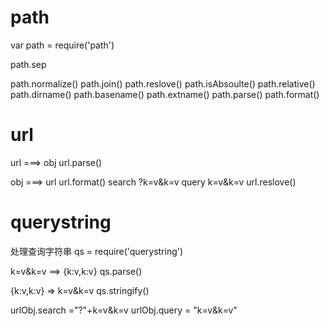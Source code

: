 # path
var path = require('path')

path.sep

path.normalize()
path.join()
path.reslove()
path.isAbsoulte()
path.relative()
path.dirname() 
path.basename()
path.extname()
path.parse()
path.format()


# url

url  ===> obj
url.parse()  

obj ===> url
url.format()
search ?k=v&k=v
query   k=v&k=v
url.reslove() 

# querystring
处理查询字符串
qs = require('querystring')

k=v&k=v ==> {k:v,k:v}
qs.parse()

{k:v,k:v} => k=v&k=v 
qs.stringify()

urlObj.search ="?"+k=v&k=v
urlObj.query  = "k=v&k=v"
